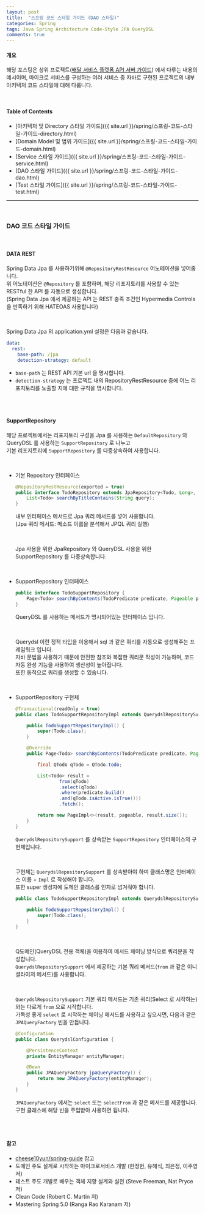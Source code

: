 ```yaml
---
layout: post
title:  "스프링 코드 스타일 가이드 (DAO 스타일)"
categories: Spring
tags: Java Spring Architecture Code-Style JPA QueryDSL
comments: true
---
```


#### 개요

해당 포스팅은 상위 프로젝트([배달 서비스 플랫폼 API 서버 가이드](https://github.com/cholnh/delivery-platform-server-guide#배달-서비스-플랫폼-api-서버-가이드))
에서 다루는 내용의 예시이며, 마이크로 서비스를 구성하는 여러 서비스 중 자바로 구현된 프로젝트의 내부 아키텍처 코드 스타일에 대해 다룹니다.

<br/>

#### Table of Contents

- [아키텍처 및 Directory 스타일 가이드]({{ site.url }}/spring/스프링-코드-스타일-가이드-directory.html)
- [Domain Model 및 범위 가이드]({{ site.url }}/spring/스프링-코드-스타일-가이드-domain.html)
- [Service 스타일 가이드]({{ site.url }}/spring/스프링-코드-스타일-가이드-service.html)
- [DAO 스타일 가이드]({{ site.url }}/spring/스프링-코드-스타일-가이드-dao.html)
- [Test 스타일 가이드]({{ site.url }}/spring/스프링-코드-스타일-가이드-test.html)

<hr/><br/>

### DAO 코드 스타일 가이드

<br/>



#### DATA REST

Spring Data Jpa 를 사용하기위해 `@RepositoryRestResource` 어노테이션을 넣어줍니다.  
위 어노테이션은 `@Repository` 를 포함하며, 해당 리포지토리를 사용할 수 있는 RESTful 한 API 를 자동으로 생성합니다.  
(Spring Data Jpa 에서 제공하는 API 는 REST 충족 조건인 Hypermedia Controls 을 만족하기 위해 HATEOAS 사용합니다)

<br/>

Spring Data Jpa 의 application.yml 설정은 다음과 같습니다.

```yaml
data:
  rest:
    base-path: /jpa
    detection-strategy: default
```

- `base-path` 는 REST API 기본 url 을 명시합니다.
- `detection-strategy` 는 프로젝트 내의 RepositoryRestResource 중에 어느 리포지토리를 노출할 지에 대한 규칙을 명시합니다.

<br/><br/>



#### SupportRepository

해당 프로젝트에서는 리포지토리 구성을 Jpa 를 사용하는 `DefaultRepository` 와 QueryDSL 를 사용하는 `SupportRepository` 로 나누고  
기본 리포지토리에 `SupportRepository` 를 다중상속하여 사용합니다.  

<br/>

- 기본 Repository 인터페이스  

    ```java
    @RepositoryRestResource(exported = true)
    public interface TodoRepository extends JpaRepository<Todo, Long>, TodoSupportRepository {
        List<Todo> searchByTitleContains(String query);
    }
    ```
    
    내부 인터페이스 메서드로 Jpa 쿼리 메서드를 넣어 사용합니다.  
    (Jpa 쿼리 메서드: 메소드 이름을 분석해서 JPQL 쿼리 실행)  
    
    <br/>
    
    Jpa 사용을 위한 JpaRepository 와 QueryDSL 사용을 위한 SupportRepository 를 다중상속합니다.
    

<br/>

- SupportRepository 인터페이스  

    ```java
    public interface TodoSupportRepository {
        Page<Todo> searchByContents(TodoPredicate predicate, Pageable pageable);
    }
    ```
    
    QueryDSL 를 사용하는 메서드가 명시되어있는 인터페이스 입니다.  
    
    <br/>
    
    Querydsl 이란 정적 타입을 이용해서 sql 과 같은 쿼리를 자동으로 생성해주는 프레임워크 입니다.  
    자바 문법을 사용하기 때문에 안전한 참조와 복잡한 쿼리문 작성이 가능하며, 코드 자동 완성 기능을 사용하여 생산성이 높아집니다.  
    또한 동적으로 쿼리를 생성할 수 있습니다.
    
<br/>

- SupportRepository 구현체  

    ```java
    @Transactional(readOnly = true)
    public class TodoSupportRepositoryImpl extends QuerydslRepositorySupport implements TodoSupportRepository {
    
        public TodoSupportRepositoryImpl() {
            super(Todo.class);
        }
    
        @Override
        public Page<Todo> searchByContents(TodoPredicate predicate, Pageable pageable) {
    
            final QTodo qTodo = QTodo.todo;
    
            List<Todo> result =
                    from(qTodo)
                    .select(qTodo)
                    .where(predicate.build()
                    .and(qTodo.isActive.isTrue()))
                    .fetch();
    
            return new PageImpl<>(result, pageable, result.size());
        }
    }
    ```
    
    `QuerydslRepositorySupport` 를 상속받는 `SupportRepository` 인터페이스의 구현체입니다.  
    
    <br/>
    
    구현체는 `QuerydslRepositorySupport` 를 상속받아야 하며 클래스명은 인터페이스 이름 + `Impl` 로 작성해야 합니다.  
    또한 super 생성자에 도메인 클래스를 인자로 넘겨줘야 합니다.  
    
    ```java
    public class TodoSupportRepositoryImpl extends QuerydslRepositorySupport implements TodoSupportRepository {
        
        public TodoSupportRepositoryImpl() {
            super(Todo.class);
        }
    }
    ```
    
    <br/>
    
    Q도메인(QueryDSL 전용 객체)을 이용하여 메서드 체이닝 방식으로 쿼리문을 작성합니다.  
    `QuerydslRepositorySupport` 에서 제공하는 기본 쿼리 메서드(`from` 과 같은 이니셜라이저 메서드)를 사용합니다.  
    
    <br/>
    
    `QuerydslRepositorySupport` 기본 쿼리 메서드는 기존 쿼리(Select 로 시작하는)와는 다르게 `from` 으로 시작합니다.  
    가독성 좋게 `select` 로 시작하는 체이닝 메서드를 사용하고 싶으시면, 다음과 같은 `JPAQueryFactory` 빈을 만듭니다.  
    
    ```java
    @Configuration
    public class QuerydslConfiguration {
    
        @PersistenceContext
        private EntityManager entityManager;
    
        @Bean
        public JPAQueryFactory jpaQueryFactory() {
            return new JPAQueryFactory(entityManager);
        }
    }
    ```
    
    `JPAQueryFactory` 에서는 `select` 또는 `selectFrom` 과 같은 메서드를 제공합니다.  
    구현 클래스에 해당 빈을 주입받아 사용하면 됩니다.

<br/>
<br/>



#### 참고

- [cheese10yun/spring-guide](https://github.com/cheese10yun/spring-guide) 참고
- 도메인 주도 설계로 시작하는 마이크로서비스 개발 (한정헌, 유해식, 최은정, 이주영 저)
- 테스트 주도 개발로 배우는 객체 지향 설계와 실천 (Steve Freeman, Nat Pryce 저)
- Clean Code (Robert C. Martin 저)
- Mastering Spring 5.0 (Ranga Rao Karanam 저)
